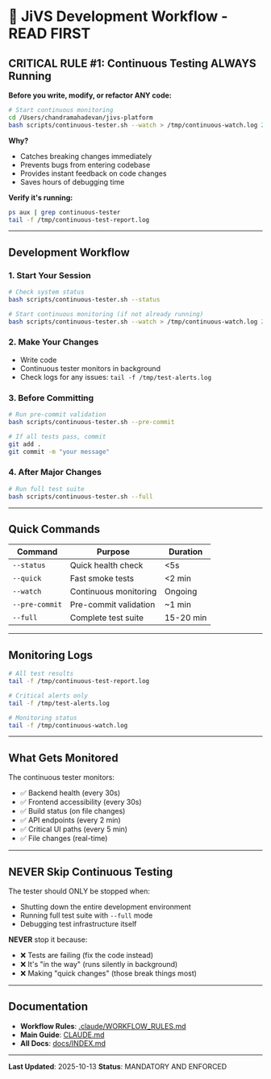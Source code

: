 # 🚨 JiVS Development Workflow - READ FIRST

## CRITICAL RULE #1: Continuous Testing ALWAYS Running

**Before you write, modify, or refactor ANY code:**

```bash
# Start continuous monitoring
cd /Users/chandramahadevan/jivs-platform
bash scripts/continuous-tester.sh --watch > /tmp/continuous-watch.log 2>&1 &
```

**Why?**
- Catches breaking changes immediately
- Prevents bugs from entering codebase
- Provides instant feedback on code changes
- Saves hours of debugging time

**Verify it's running:**
```bash
ps aux | grep continuous-tester
tail -f /tmp/continuous-test-report.log
```

---

## Development Workflow

### 1. Start Your Session
```bash
# Check system status
bash scripts/continuous-tester.sh --status

# Start continuous monitoring (if not already running)
bash scripts/continuous-tester.sh --watch > /tmp/continuous-watch.log 2>&1 &
```

### 2. Make Your Changes
- Write code
- Continuous tester monitors in background
- Check logs for any issues: `tail -f /tmp/test-alerts.log`

### 3. Before Committing
```bash
# Run pre-commit validation
bash scripts/continuous-tester.sh --pre-commit

# If all tests pass, commit
git add .
git commit -m "your message"
```

### 4. After Major Changes
```bash
# Run full test suite
bash scripts/continuous-tester.sh --full
```

---

## Quick Commands

| Command | Purpose | Duration |
|---------|---------|----------|
| `--status` | Quick health check | <5s |
| `--quick` | Fast smoke tests | <2 min |
| `--watch` | Continuous monitoring | Ongoing |
| `--pre-commit` | Pre-commit validation | ~1 min |
| `--full` | Complete test suite | 15-20 min |

---

## Monitoring Logs

```bash
# All test results
tail -f /tmp/continuous-test-report.log

# Critical alerts only
tail -f /tmp/test-alerts.log

# Monitoring status
tail -f /tmp/continuous-watch.log
```

---

## What Gets Monitored

The continuous tester monitors:
- ✅ Backend health (every 30s)
- ✅ Frontend accessibility (every 30s)
- ✅ Build status (on file changes)
- ✅ API endpoints (every 2 min)
- ✅ Critical UI paths (every 5 min)
- ✅ File changes (real-time)

---

## NEVER Skip Continuous Testing

The tester should ONLY be stopped when:
- Shutting down the entire development environment
- Running full test suite with `--full` mode
- Debugging test infrastructure itself

**NEVER** stop it because:
- ❌ Tests are failing (fix the code instead)
- ❌ It's "in the way" (runs silently in background)
- ❌ Making "quick changes" (those break things most)

---

## Documentation

- **Workflow Rules**: [.claude/WORKFLOW_RULES.md](.claude/WORKFLOW_RULES.md)
- **Main Guide**: [CLAUDE.md](CLAUDE.md)
- **All Docs**: [docs/INDEX.md](docs/INDEX.md)

---

**Last Updated**: 2025-10-13
**Status**: MANDATORY AND ENFORCED
